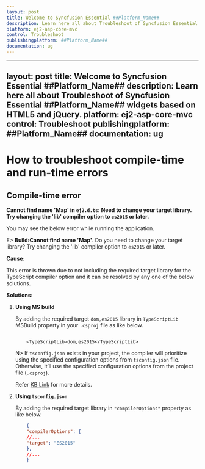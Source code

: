 ```yaml
---
layout: post
title: Welcome to Syncfusion Essential ##Platform_Name##
description: Learn here all about Troubleshoot of Syncfusion Essential ##Platform_Name## widgets based on HTML5 and jQuery.
platform: ej2-asp-core-mvc
control: Troubleshoot
publishingplatform: ##Platform_Name##
documentation: ug
---
```


---
layout: post
title: Welcome to Syncfusion Essential ##Platform_Name##
description: Learn here all about Troubleshoot of Syncfusion Essential ##Platform_Name## widgets based on HTML5 and jQuery.
platform: ej2-asp-core-mvc
control: Troubleshoot
publishingplatform: ##Platform_Name##
documentation: ug
---

# How to troubleshoot compile-time and run-time errors

## Compile-time error

**Cannot find name 'Map' in `ej2.d.ts`: Need to change your target library. Try changing the 'lib' compiler option to `es2015` or later.**

You may see the below error while running the application.

 E> **Build:Cannot find name 'Map'**. Do you need to change your target library? Try changing the 'lib' compiler option to `es2015` or later.

**Cause:**

This error is thrown due to not including the required target library for the TypeScript compiler option and it can be resolved by any one of the below solutions.

**Solutions:**

1. **Using MS build**

    By adding the required target `dom,es2015` library in `TypeScriptLib` MSBuild property in your `.csproj` file as like below.

    ```csproj

        <TypeScriptLib>dom,es2015</TypeScriptLib>
    ```

    N> If `tsconfig.json` exists in your project, the compiler will prioritize using the specified configuration options from `tsconfig.json` file. Otherwise, it’ll use the specified configuration options from the project file (`.csproj`).

    Refer [KB Link](https://www.syncfusion.com/kb/10136/typescript-library-upgrade-in-asp-net-mvc-project) for more details.

2. **Using `tsconfig.json`**

    By adding the required target library in `"compilerOptions"` property as like below.

    ```json
        {
        "compilerOptions": {  
        //...  
        "target": "ES2015"  
        },  
        //...  
        }
    ```
